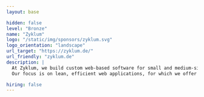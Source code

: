 ```yaml
---
layout: base

hidden: false
level: "Bronze"
name: "Zyklum"
logo: "/static/img/sponsors/zyklum.svg"
logo_orientation: "landscape"
url_target: "https://zyklum.de/"
url_friendly: "zyklum.de"
description: |
  At Zyklum, we build custom web-based software for small and medium-sized businesses that demand more than off-the-shelf solutions. 
  Our focus is on lean, efficient web applications, for which we offer an all-inclusive service, from conception and implementation to operation and maintenance.

hiring: false
---
```

